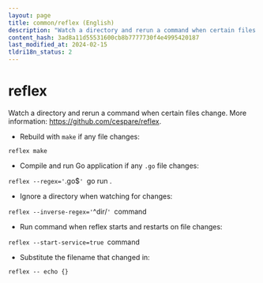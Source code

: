 ```yaml
---
layout: page
title: common/reflex (English)
description: "Watch a directory and rerun a command when certain files change."
content_hash: 3ad8a11d55531600cb8b7777730f4e4995420187
last_modified_at: 2024-02-15
tldri18n_status: 2
---
```

# reflex

Watch a directory and rerun a command when certain files change.
More information: <https://github.com/cespare/reflex>.

- Rebuild with `make` if any file changes:

`reflex make`

- Compile and run Go application if any `.go` file changes:

`reflex --regex='`<span class="tldr-var badge badge-pill bg-dark-lm bg-white-dm text-white-lm text-dark-dm font-weight-bold">\.go$</span>`' `<span class="tldr-var badge badge-pill bg-dark-lm bg-white-dm text-white-lm text-dark-dm font-weight-bold">go run .</span>

- Ignore a directory when watching for changes:

`reflex --inverse-regex='`<span class="tldr-var badge badge-pill bg-dark-lm bg-white-dm text-white-lm text-dark-dm font-weight-bold">^dir/</span>`' `<span class="tldr-var badge badge-pill bg-dark-lm bg-white-dm text-white-lm text-dark-dm font-weight-bold">command</span>

- Run command when reflex starts and restarts on file changes:

`reflex --start-service=true `<span class="tldr-var badge badge-pill bg-dark-lm bg-white-dm text-white-lm text-dark-dm font-weight-bold">command</span>

- Substitute the filename that changed in:

`reflex -- echo {}`
